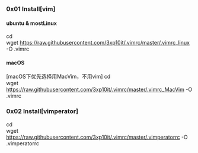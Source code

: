 ### 0x01 Install[vim]

#### ubuntu & mostLinux
cd   
wget https://raw.githubusercontent.com/3xp10it/.vimrc/master/.vimrc_linux -O .vimrc

#### macOS
[macOS下优先选择用MacVim，不用vim]
cd    
wget https://raw.githubusercontent.com/3xp10it/.vimrc/master/.vimrc_MacVim -O .vimrc


### 0x02 Install[vimperator]
cd   
wget https://raw.githubusercontent.com/3xp10it/.vimrc/master/.vimperatorrc -O .vimperatorrc
